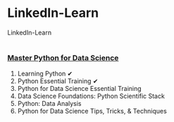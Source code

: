 # LinkedIn-Learn
LinkedIn-Learn

# <h3><a href="https://www.linkedin.com/learning/paths/master-python-for-data-science">Master Python for Data Science</a></h3>
1.	Learning Python ✔<br>
2.	Python Essential Training ✔ <br>
3.	Python for Data Science Essential Training<br>
4.	Data Science Foundations: Python Scientific Stack<br>
5.	Python: Data Analysis<br>
6.	Python for Data Science Tips, Tricks, & Techniques<br>